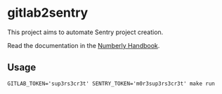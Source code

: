 # gitlab2sentry

This project aims to automate Sentry project creation.

Read the documentation in the [Numberly Handbook](https://pages.numberly.in/numberly/handbook/Numberly/Software/Sentry%20at%20numberly/).

## Usage

```
GITLAB_TOKEN='sup3rs3cr3t' SENTRY_TOKEN='m0r3sup3rs3cr3t' make run
```
